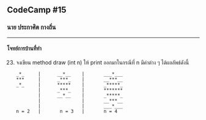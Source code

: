 ## CodeCamp #15

### นาย ประกาศิต กางถิ่น

---

#### โจทย์การบ้านที่ทำ

23. จงเขียน method draw (int n) ให้ print ออกมาในกรณีที่ n มีค่าต่าง ๆ ได้ผลลัพธ์ดังนี้

        _*_     |      __*__    |       ___*___
        ***     |      _***_    |       __***__
        _*_     |      *****    |       _*****_
                |      _***_    |       *******
                |      __*__    |       _*****_
                |               |       __***__
                |               |       ___*___
        n = 2   |       n = 3   |       n = 4
